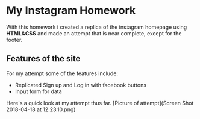 # My Instagram Homework

With this homework i created a replica of the instagram homepage using **HTML&CSS** and made an attempt that is near complete, except for the footer.

## Features of the site

For my attempt some of the features include:
* Replicated Sign up and Log in with facebook buttons
* Input form for data

Here's a quick look at my attempt thus far.
[Picture of attempt](Screen Shot 2018-04-18 at 12.23.10.png)
